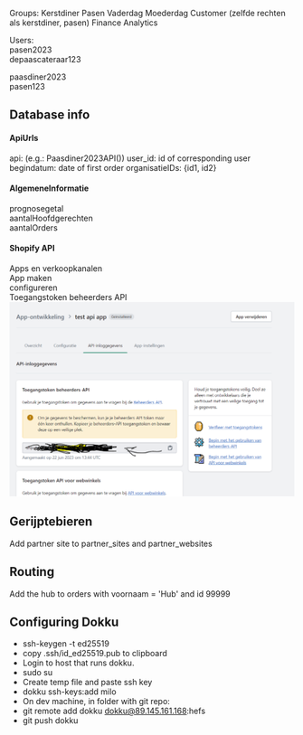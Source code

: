 Groups:
Kerstdiner
Pasen
Vaderdag
Moederdag
Customer (zelfde rechten als kerstdiner, pasen)
Finance
Analytics


Users: <br>
pasen2023 <br>
depaascateraar123

paasdiner2023 <br>
pasen123 <br>
## Database info
#### ApiUrls
api: <className> (e.g.: Paasdiner2023API())
user_id: id of corresponding user
begindatum: date of first order
organisatieIDs: {id1, id2}

#### AlgemeneInformatie
prognosegetal <br>
aantalHoofdgerechten <br>
aantalOrders


#### Shopify API
Apps en verkoopkanalen <br>
App maken <br>
configureren <br>
Toegangstoken beheerders API \
![img.png](img.png)


## Gerijptebieren
Add partner site to partner_sites and partner_websites

## Routing
Add the hub to orders with voornaam = 'Hub' and id 99999

## Configuring Dokku

- ssh-keygen -t ed25519
- copy .ssh/id_ed25519.pub to clipboard
- Login to host that runs dokku.
- sudo su
- Create temp file and paste ssh key
- dokku ssh-keys:add milo <temp file name>
- On dev machine, in folder with git repo:
- git remote add dokku dokku@89.145.161.168:hefs
- git push dokku

